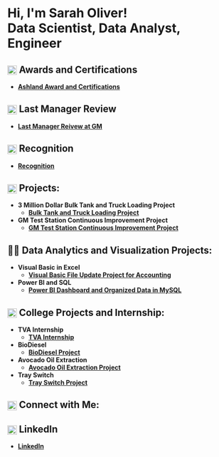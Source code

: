 <h1>Hi, I'm Sarah Oliver! <br/><a>Data Scientist</a>, <a>Data Analyst</a>, </a>Engineer</h1>

    
<h2> <img src="https://i.imgur.com/1JMKEiC.png" alt="Award Icon" style="height: 1em; vertical-align: middle;"> Awards and Certifications</h2>

  - <b>[Ashland Award and Certifications](https://github.com/solive127/AwardCertification/blob/main/README.md)

<h2> <img src="https://i.imgur.com/rpzWZ7E.png" alt="Award Icon" style="height: 1em; vertical-align: middle;"> Last Manager Review </h2>

  - <b>[Last Manager Reivew at GM](https://github.com/solive127/Review)

<h2> <img src="https://i.imgur.com/zAH08ky.png" alt="Award Icon" style="height: 1em; vertical-align: middle;"> Recognition </h2>

  - <b>[Recognition](https://github.com/solive127/Recognition)

<h2><img src="https://i.imgur.com/Z7YU5Im.png" alt="Award Icon" style="height: 1em; vertical-align: middle;"> Projects:</h2>

- <b>3 Million Dollar Bulk Tank and Truck Loading Project</b>
  - [Bulk Tank and Truck Loading Project](https://github.com/solive127/TankTruck)
- <b>GM Test Station Continuous Improvement Project</b>
  - [GM Test Station Continuous Improvement Project](https://github.com/solive127/GMTest/blob/main/README.md)

<h2>👨‍💻 Data Analytics and Visualization Projects:</h2>

- <b>Visual Basic in Excel</b>
  - [Visual Basic File Update Project for Accounting](https://github.com/solive127/VisualBasic/blob/main/README.md)
- <b>Power BI and SQL </b>
  - [Power BI Dashboard and Organized Data in MySQL](https://github.com/solive127/PowerBI_SQL) <b>

<h2><img src="https://i.imgur.com/cT8Fqlz.jpeg" alt="Award Icon" style="height: 1em; vertical-align: middle;"> College Projects and Internship:</h2>

- <b>TVA Internship</b>
  - [TVA Internship](https://github.com/solive127/TVAIntern)
- <b>BioDiesel </b>
  - [BioDiesel Project](https://github.com/solive127/BioDiesel) <b>
- <b>Avocado Oil Extraction</b>
  - [Avocado Oil Extraction Project](https://github.com/solive127/Avocado)
- <b>Tray Switch </b>
  - [Tray Switch Project](https://github.com/solive127/TraySwitch) <b>


<h2> <img src="https://i.imgur.com/JoaDL8B.png" alt="Award Icon" style="height: 1em; vertical-align: middle;"> Connect with Me: </h2>


<h2> <img src="https://i.imgur.com/L0m52Un.png" alt="Award Icon" style="height: 1em; vertical-align: middle;"> LinkedIn</h2>

  - <b>[LinkedIn](https://www.linkedin.com/in/sarah-oliver-079100167/)


